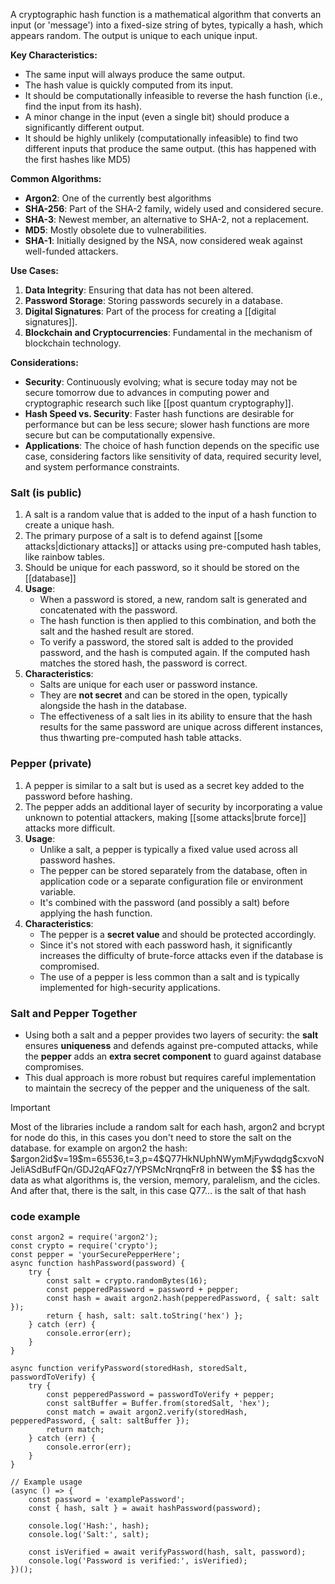 A cryptographic hash function is a mathematical algorithm that converts an input (or 'message') into a fixed-size string of bytes, typically a hash, which appears random. The output is unique to each unique input.

**Key Characteristics:**

- The same input will always produce the same output.
- The hash value is quickly computed from its input.
- It should be computationally infeasible to reverse the hash function (i.e., find the input from its hash).
- A minor change in the input (even a single bit) should produce a significantly different output.
- It should be highly unlikely (computationally infeasible) to find two different inputs that produce the same output. (this has happened with the first hashes like MD5)

**Common Algorithms:**

- **Argon2**: One of the currently best algorithms 
- **SHA-256**: Part of the SHA-2 family, widely used and considered secure.
- **SHA-3**: Newest member, an alternative to SHA-2, not a replacement.
- **MD5**: Mostly obsolete due to vulnerabilities.
- **SHA-1**: Initially designed by the NSA, now considered weak against well-funded attackers.

**Use Cases:**

1. **Data Integrity**: Ensuring that data has not been altered.
2. **Password Storage**: Storing passwords securely in a database.
3. **Digital Signatures**: Part of the process for creating a [[digital signatures]].
4. **Blockchain and Cryptocurrencies**: Fundamental in the mechanism of blockchain technology.

**Considerations:**

- **Security**: Continuously evolving; what is secure today may not be secure tomorrow due to advances in computing power and cryptographic research such like [[post quantum cryptography]].
- **Hash Speed vs. Security**: Faster hash functions are desirable for performance but can be less secure; slower hash functions are more secure but can be computationally expensive.
- **Applications**: The choice of hash function depends on the specific use case, considering factors like sensitivity of data, required security level, and system performance constraints.
### Salt (is public)

1. A salt is a random value that is added to the input of a hash function to create a unique hash.
2. The primary purpose of a salt is to defend against [[some attacks|dictionary attacks]] or attacks using pre-computed hash tables, like rainbow tables.
3. Should be unique for each password, so it should be stored on the [[database]]
4. **Usage**:
    - When a password is stored, a new, random salt is generated and concatenated with the password.
    - The hash function is then applied to this combination, and both the salt and the hashed result are stored.
    - To verify a password, the stored salt is added to the provided password, and the hash is computed again. If the computed hash matches the stored hash, the password is correct.
5. **Characteristics**:
    - Salts are unique for each user or password instance.
    - They are **not secret** and can be stored in the open, typically alongside the hash in the database.
    - The effectiveness of a salt lies in its ability to ensure that the hash results for the same password are unique across different instances, thus thwarting pre-computed hash table attacks.

### Pepper (private)

1. A pepper is similar to a salt but is used as a secret key added to the password before hashing.
2. The pepper adds an additional layer of security by incorporating a value unknown to potential attackers, making [[some attacks|brute force]] attacks more difficult.
3. **Usage**:
    - Unlike a salt, a pepper is typically a fixed value used across all password hashes.
    - The pepper can be stored separately from the database, often in application code or a separate configuration file or environment variable.
    - It's combined with the password (and possibly a salt) before applying the hash function.
4. **Characteristics**:
    - The pepper is a **secret value** and should be protected accordingly.
    - Since it's not stored with each password hash, it significantly increases the difficulty of brute-force attacks even if the database is compromised.
    - The use of a pepper is less common than a salt and is typically implemented for high-security applications.

### Salt and Pepper Together

- Using both a salt and a pepper provides two layers of security: the **salt** ensures **uniqueness** and defends against pre-computed attacks, while the **pepper** adds an **extra secret component** to guard against database compromises.
- This dual approach is more robust but requires careful implementation to maintain the secrecy of the pepper and the uniqueness of the salt.

>[!important]
>Most of the libraries include a random salt for each hash, argon2 and bcrypt for node do this, in this cases you don't need to store the salt on the database. for example on argon2 the hash:
>\$argon2id\$v=19\$m=65536,t=3,p=4\$Q77HkNUphNWymMjFywdqdg\$cxvoNJeliASdBufFQn/GDJ2qAFQz7/YPSMcNrqnqFr8 
>in between the \$\$ has the data as what algorithms is, the version, memory, paralelism, and the cicles. And after that, there is the salt, in this case Q77... is the salt of that hash
>
### code example

```node
const argon2 = require('argon2');
const crypto = require('crypto');
const pepper = 'yourSecurePepperHere';
async function hashPassword(password) {
    try {
        const salt = crypto.randomBytes(16);
        const pepperedPassword = password + pepper;
        const hash = await argon2.hash(pepperedPassword, { salt: salt });
        return { hash, salt: salt.toString('hex') };
    } catch (err) {
        console.error(err);
    }
}

async function verifyPassword(storedHash, storedSalt, passwordToVerify) {
    try {
        const pepperedPassword = passwordToVerify + pepper;
        const saltBuffer = Buffer.from(storedSalt, 'hex');
        const match = await argon2.verify(storedHash, pepperedPassword, { salt: saltBuffer });
        return match;
    } catch (err) {
        console.error(err);
    }
}

// Example usage
(async () => {
    const password = 'examplePassword';
    const { hash, salt } = await hashPassword(password);

    console.log('Hash:', hash);
    console.log('Salt:', salt);

    const isVerified = await verifyPassword(hash, salt, password);
    console.log('Password is verified:', isVerified);
})();

```